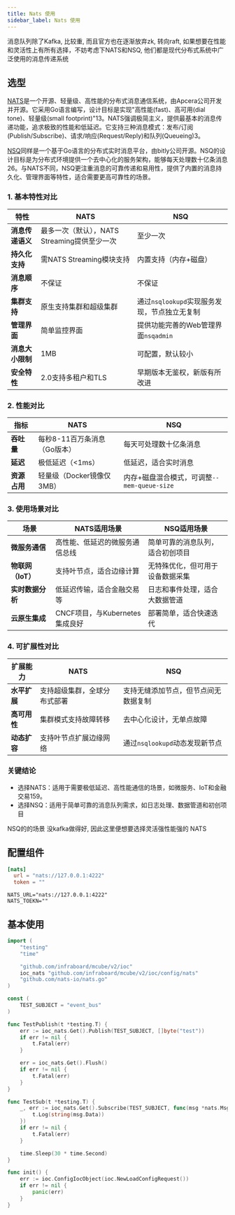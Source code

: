 ```yaml
---
title: Nats 使用
sidebar_label: Nats 使用
---
```


消息队列除了Kafka, 比较重, 而且官方也在逐渐放弃zk, 转向raft, 如果想要在性能和灵活性上有所有选择，不妨考虑下NATS和NSQ, 他们都是现代分布式系统中广泛使用的消息传递系统

## 选型

[NATS](https://nsq.io/)是一个开源、轻量级、高性能的分布式消息通信系统，由Apcera公司开发并开源。它采用Go语言编写，设计目标是实现"高性能(fast)、高可用(dial tone)、轻量级(small footprint)"13。NATS强调极简主义，提供最基本的消息传递功能，追求极致的性能和低延迟。它支持三种消息模式：发布/订阅(Publish/Subscribe)、请求/响应(Request/Reply)和队列(Queueing)3。

[NSQ](https://nats.io/)同样是一个基于Go语言的分布式实时消息平台，由bitly公司开源。NSQ的设计目标是为分布式环境提供一个去中心化的服务架构，能够每天处理数十亿条消息26。与NATS不同，NSQ更注重消息的可靠传递和易用性，提供了内置的消息持久化、管理界面等特性，适合需要更高可靠性的场景。

### 1. 基本特性对比

| **特性**               | **NATS**                                                                 | **NSQ**                                                                 |
|------------------------|--------------------------------------------------------------------------|-------------------------------------------------------------------------|
| **消息传递语义**       | 最多一次（默认），NATS Streaming提供至少一次      | 至少一次                                       |
| **持久化支持**         | 需NATS Streaming模块支持                         | 内置支持（内存+磁盘）                           |
| **消息顺序**           | 不保证                                               | 不保证                                         |
| **集群支持**           | 原生支持集群和超级集群                           | 通过`nsqlookupd`实现服务发现，节点独立无复制    |
| **管理界面**           | 简单监控界面                                         | 提供功能完善的Web管理界面`nsqadmin`             |
| **消息大小限制**       | 1MB                                                 | 可配置，默认较小                                            |
| **安全特性**           | 2.0支持多租户和TLS                              | 早期版本无鉴权，新版有所改进                                |

### 2. 性能对比

| **指标**               | **NATS**                                                                 | **NSQ**                                                                 |
|------------------------|--------------------------------------------------------------------------|-------------------------------------------------------------------------|
| **吞吐量**             | 每秒8-11百万条消息（Go版本）                             | 每天可处理数十亿条消息                         |
| **延迟**               | 极低延迟（<1ms）                                | 低延迟，适合实时消息                            |
| **资源占用**           | 轻量级（Docker镜像仅3MB）                                | 内存+磁盘混合模式，可调整`--mem-queue-size`                 |

### 3. 使用场景对比

| **场景**               | **NATS适用场景**                                                        | **NSQ适用场景**                                                        |
|------------------------|--------------------------------------------------------------------------|-------------------------------------------------------------------------|
| **微服务通信**         | 高性能、低延迟的微服务通信总线                  | 简单可靠的消息队列，适合初创项目                |
| **物联网（IoT）**      | 支持叶节点，适合边缘计算                        | 无特殊优化，但可用于设备数据采集                          |
| **实时数据分析**       | 低延迟传输，适合金融交易等                                  | 日志和事件处理，适合大数据管道                |
| **云原生集成**         | CNCF项目，与Kubernetes集成良好                  | 部署简单，适合快速迭代                                     |

### 4. 可扩展性对比

| **扩展能力**           | **NATS**                                                                 | **NSQ**                                                                 |
|------------------------|--------------------------------------------------------------------------|-------------------------------------------------------------------------|
| **水平扩展**           | 支持超级集群，全球分布式部署                     | 支持无缝添加节点，但节点间无数据复制            |
| **高可用性**           | 集群模式支持故障转移                                       | 去中心化设计，无单点故障                       |
| **动态扩容**           | 支持叶节点扩展边缘网络                                    | 通过`nsqlookupd`动态发现新节点 


### 关键结论

+ 选择NATS：适用于需要极低延迟、高性能通信的场景，如微服务、IoT和金融交易159。
+ 选择NSQ：适用于简单可靠的消息队列需求，如日志处理、数据管道和初创项目

NSQ的的场景 没kafka做得好, 因此这里便想要选择灵活强性能强的 NATS


## 配置组件

```toml tab
[nats]
  url = "nats://127.0.0.1:4222"
  token = ""
```

```env tab
NATS_URL="nats://127.0.0.1:4222"
NATS_TOEKN=""
```

## 基本使用

```go
import (
	"testing"
	"time"

	"github.com/infraboard/mcube/v2/ioc"
	ioc_nats "github.com/infraboard/mcube/v2/ioc/config/nats"
	"github.com/nats-io/nats.go"
)

const (
	TEST_SUBJECT = "event_bus"
)

func TestPublish(t *testing.T) {
	err := ioc_nats.Get().Publish(TEST_SUBJECT, []byte("test"))
	if err != nil {
		t.Fatal(err)
	}

	err = ioc_nats.Get().Flush()
	if err != nil {
		t.Fatal(err)
	}
}

func TestSub(t *testing.T) {
	_, err := ioc_nats.Get().Subscribe(TEST_SUBJECT, func(msg *nats.Msg) {
		t.Log(string(msg.Data))
	})
	if err != nil {
		t.Fatal(err)
	}

	time.Sleep(30 * time.Second)
}

func init() {
	err := ioc.ConfigIocObject(ioc.NewLoadConfigRequest())
	if err != nil {
		panic(err)
	}
}
```
